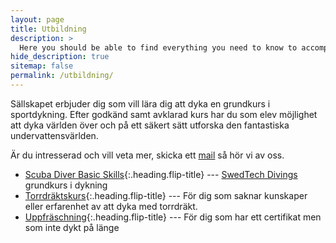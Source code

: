 ```yaml
---
layout: page
title: Utbildning
description: >
  Here you should be able to find everything you need to know to accomplish the most common tasks when blogging with Hydejack.
hide_description: true
sitemap: false
permalink: /utbildning/
---
```


Sällskapet erbjuder dig som vill lära dig att dyka en grundkurs i sportdykning. Efter godkänd samt avklarad kurs har du som elev möjlighet att dyka världen över och på ett säkert sätt utforska den fantastiska undervattensvärlden.

Är du intresserad och vill veta mer, skicka ett [mail](mailto:utbildning@umeadyksallskap.se) så hör vi av oss.

* [Scuba Diver Basic Skills](scubadiver){:.heading.flip-title} --- [SwedTech Divings](https://www.swedtechdiving.se) grundkurs i dykning
* [Torrdräktskurs](torrdrakt){:.heading.flip-title} --- För dig som saknar kunskaper eller erfarenhet av att dyka med torrdräkt.
* [Uppfräschning](repetition){:.heading.flip-title} --- För dig som har ett certifikat men som inte dykt på länge
